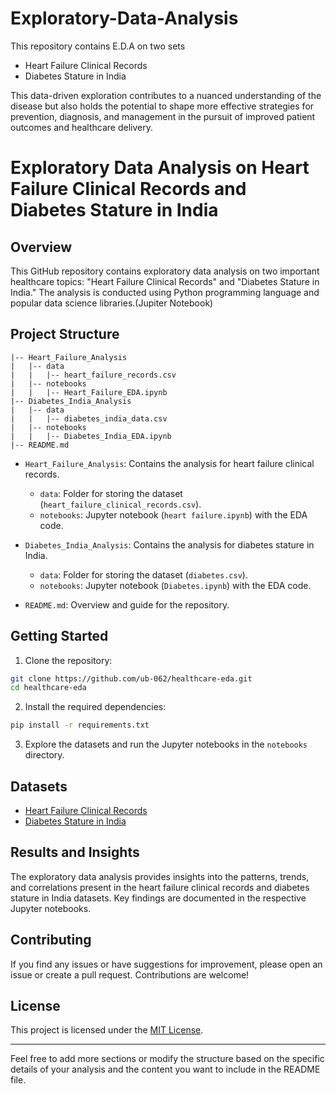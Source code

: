 # Exploratory-Data-Analysis

This repository contains E.D.A on two sets 
  -  Heart Failure Clinical Records
  -  Diabetes Stature in India

This data-driven exploration contributes to a nuanced understanding of the disease but also holds the potential to shape more effective strategies for prevention, diagnosis, and management in the pursuit of improved patient outcomes and healthcare delivery.

# Exploratory Data Analysis on Heart Failure Clinical Records and Diabetes Stature in India

## Overview

This GitHub repository contains exploratory data analysis on two important healthcare topics: "Heart Failure Clinical Records" and "Diabetes Stature in India." The analysis is conducted using Python programming language and popular data science libraries.(Jupiter Notebook)

## Project Structure

```
|-- Heart_Failure_Analysis
|   |-- data
|   |   |-- heart_failure_records.csv
|   |-- notebooks
|   |   |-- Heart_Failure_EDA.ipynb
|-- Diabetes_India_Analysis
|   |-- data
|   |   |-- diabetes_india_data.csv
|   |-- notebooks
|   |   |-- Diabetes_India_EDA.ipynb
|-- README.md
```

- `Heart_Failure_Analysis`: Contains the analysis for heart failure clinical records.
  - `data`: Folder for storing the dataset (`heart_failure_clinical_records.csv`).
  - `notebooks`: Jupyter notebook (`heart failure.ipynb`) with the EDA code.

- `Diabetes_India_Analysis`: Contains the analysis for diabetes stature in India.
  - `data`: Folder for storing the dataset (`diabetes.csv`).
  - `notebooks`: Jupyter notebook (`Diabetes.ipynb`) with the EDA code.

- `README.md`: Overview and guide for the repository.

## Getting Started

1. Clone the repository:

```bash
git clone https://github.com/ub-062/healthcare-eda.git
cd healthcare-eda
```

2. Install the required dependencies:

```bash
pip install -r requirements.txt
```

3. Explore the datasets and run the Jupyter notebooks in the `notebooks` directory.

## Datasets

- [Heart Failure Clinical Records](https://www.kaggle.com/datasets/bhavikjikadara/heart-failure-prediction/data)
- [Diabetes Stature in India](https://www.kaggle.com/datasets/uciml/pima-indians-diabetes-database)

## Results and Insights

The exploratory data analysis provides insights into the patterns, trends, and correlations present in the heart failure clinical records and diabetes stature in India datasets. Key findings are documented in the respective Jupyter notebooks.

## Contributing

If you find any issues or have suggestions for improvement, please open an issue or create a pull request. Contributions are welcome!

## License

This project is licensed under the [MIT License](LICENSE).

---

Feel free to add more sections or modify the structure based on the specific details of your analysis and the content you want to include in the README file.
